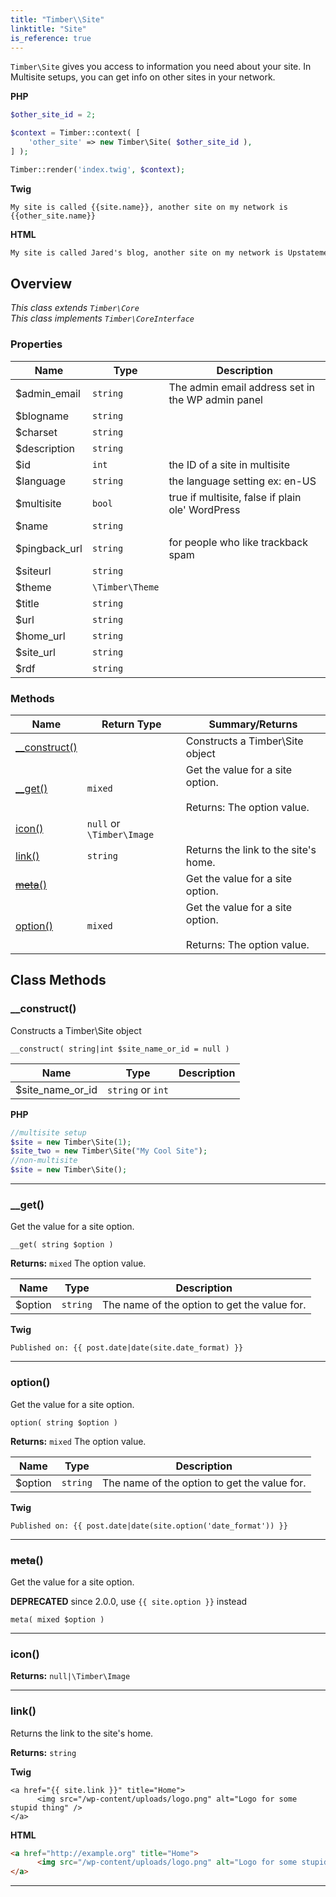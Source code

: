```yaml
---
title: "Timber\\​Site"
linktitle: "Site"
is_reference: true
---
```


`Timber\Site` gives you access to information you need about your site. In Multisite setups, you
can get info on other sites in your network.

<!--more-->

**PHP**

```php
$other_site_id = 2;

$context = Timber::context( [
    'other_site' => new Timber\Site( $other_site_id ),
] );

Timber::render('index.twig', $context);
```
**Twig**

```twig
My site is called {{site.name}}, another site on my network is {{other_site.name}}
```
**HTML**

```html
My site is called Jared's blog, another site on my network is Upstatement.com
```

## Overview

*This class extends `Timber\Core`*  
*This class implements `Timber\CoreInterface`*  

### Properties

<div class="table-properties">

| Name | Type | Description |
| --- | --- | --- |
| <span class="property-name">$admin_email</span> | <span class="property-type">`string`</span> | <span class="property-description">The admin email address set in the WP admin panel</span> |
| <span class="property-name">$blogname</span> | <span class="property-type">`string`</span> | <span class="property-description"></span> |
| <span class="property-name">$charset</span> | <span class="property-type">`string`</span> | <span class="property-description"></span> |
| <span class="property-name">$description</span> | <span class="property-type">`string`</span> | <span class="property-description"></span> |
| <span class="property-name">$id</span> | <span class="property-type">`int`</span> | <span class="property-description">the ID of a site in multisite</span> |
| <span class="property-name">$language</span> | <span class="property-type">`string`</span> | <span class="property-description">the language setting ex: en-US</span> |
| <span class="property-name">$multisite</span> | <span class="property-type">`bool`</span> | <span class="property-description">true if multisite, false if plain ole' WordPress</span> |
| <span class="property-name">$name</span> | <span class="property-type">`string`</span> | <span class="property-description"></span> |
| <span class="property-name">$pingback_url</span> | <span class="property-type">`string`</span> | <span class="property-description">for people who like trackback spam</span> |
| <span class="property-name">$siteurl</span> | <span class="property-type">`string`</span> | <span class="property-description"></span> |
| <span class="property-name">$theme</span> | <span class="property-type">`\Timber\Theme`</span> | <span class="property-description"></span> |
| <span class="property-name">$title</span> | <span class="property-type">`string`</span> | <span class="property-description"></span> |
| <span class="property-name">$url</span> | <span class="property-type">`string`</span> | <span class="property-description"></span> |
| <span class="property-name">$home_url</span> | <span class="property-type">`string`</span> | <span class="property-description"></span> |
| <span class="property-name">$site_url</span> | <span class="property-type">`string`</span> | <span class="property-description"></span> |
| <span class="property-name">$rdf</span> | <span class="property-type">`string`</span> | <span class="property-description"></span> |

</div>

### Methods

<div class="table-methods">

| Name | Return Type | Summary/Returns |
| --- | --- | --- |
| <span class="method-name">[__construct()](#__construct)</span> | <span class="method-type"></span> | <span class="method-description">Constructs a Timber\Site object</span> |
| <span class="method-name">[__get()](#__get)</span> | <span class="method-type">`mixed`</span> | <span class="method-description">Get the value for a site option.<br><br><span class="method-return"><span class="method-return-label">Returns:</span> The option value.</span></span> |
| <span class="method-name">[icon()](#icon)</span> | <span class="method-type">`null` or `\Timber\Image`</span> | <span class="method-description"></span> |
| <span class="method-name">[link()](#link)</span> | <span class="method-type">`string`</span> | <span class="method-description">Returns the link to the site's home.</span> |
| <span class="method-name">[~~meta~~()](#meta)</span> | <span class="method-type"></span> | <span class="method-description">Get the value for a site option.</span> |
| <span class="method-name">[option()](#option)</span> | <span class="method-type">`mixed`</span> | <span class="method-description">Get the value for a site option.<br><br><span class="method-return"><span class="method-return-label">Returns:</span> The option value.</span></span> |

</div>


## Class Methods

### \_\_construct()

Constructs a Timber\Site object

`__construct( string|int $site_name_or_id = null )`

| Name | Type | Description |
| --- | --- | --- |
| $site_name_or_id | `string` or `int` |  |

**PHP**

```php
//multisite setup
$site = new Timber\Site(1);
$site_two = new Timber\Site("My Cool Site");
//non-multisite
$site = new Timber\Site();
```

---

### \_\_get()

Get the value for a site option.

`__get( string $option )`

**Returns:** `mixed` The option value.

| Name | Type | Description |
| --- | --- | --- |
| $option | `string` | The name of the option to get the value for. |

**Twig**

```twig
Published on: {{ post.date|date(site.date_format) }}
```

---

### option()

Get the value for a site option.

`option( string $option )`

**Returns:** `mixed` The option value.

| Name | Type | Description |
| --- | --- | --- |
| $option | `string` | The name of the option to get the value for. |

**Twig**

```twig
Published on: {{ post.date|date(site.option('date_format')) }}
```

---

### ~~meta~~()

Get the value for a site option.

**DEPRECATED** since 2.0.0, use `{{ site.option }}` instead

`meta( mixed $option )`

---

### icon()

**Returns:** `null|\Timber\Image` 

---

### link()

Returns the link to the site's home.

**Returns:** `string` 

**Twig**

```twig
<a href="{{ site.link }}" title="Home">
      <img src="/wp-content/uploads/logo.png" alt="Logo for some stupid thing" />
</a>
```
**HTML**

```html
<a href="http://example.org" title="Home">
      <img src="/wp-content/uploads/logo.png" alt="Logo for some stupid thing" />
</a>
```

---

